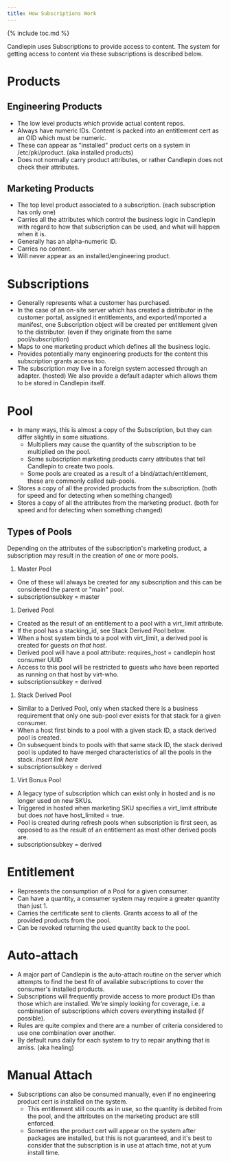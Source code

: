 ```yaml
---
title: How Subscriptions Work
---
```

{% include toc.md %}

Candlepin uses Subscriptions to provide access to content. The system for
getting access to content via these subscriptions is described below.

# Products

## Engineering Products
* The low level products which provide actual content repos.
* Always have numeric IDs. Content is packed into an entitlement cert as an OID which must be numeric.
* These can appear as "installed" product certs on a system in /etc/pki/product. (aka installed products)
* Does not normally carry product attributes, or rather Candlepin does not check their attributes.

## Marketing Products
* The top level product associated to a subscription. (each subscription has only one)
* Carries all the attributes which control the business logic in Candlepin with
  regard to how that subscription can be used, and what will happen when it is.
* Generally has an alpha-numeric ID.
* Carries no content.
* Will never appear as an installed/engineering product.

# Subscriptions
* Generally represents what a customer has purchased.
* In the case of an on-site server which has created a distributor in the customer portal, assigned it entitlements, and exported/imported a manifest, one Subscription object will be created per entitlement given to the distributor. (even if they originate from the same pool/subscription)
* Maps to one marketing product which defines all the business logic.
* Provides potentially many engineering products for the content this subscription grants access too.
* The subscription *may* live in a foreign system accessed through an adapter.
  (hosted) We also provide a default adapter which allows them to be stored in
  Candlepin itself.

# Pool
* In many ways, this is almost a copy of the Subscription, but they can differ slightly in some situations.
  * Multipliers may cause the quantity of the subscription to be multiplied on the pool.
  * Some subscription marketing products carry attributes that tell Candlepin to create two pools.
  * Some pools are created as a result of a bind/attach/entitlement, these are commonly called sub-pools.
* Stores a copy of all the provided products from the subscription. (both for speed and for detecting when something changed)
* Stores a copy of all the attributes from the marketing product. (both for speed and for detecting when something changed)


## Types of Pools

Depending on the attributes of the subscription's marketing product, a subscription may result in the creation of one or more pools.

1. Master Pool
  * One of these will always be created for any subscription and this can be considered the parent or "main" pool.
  * subscriptionsubkey = master
1. Derived Pool
  * Created as the result of an entitlement to a pool with a virt_limit attribute.
  * If the pool has a stacking_id, see Stack Derived Pool below.
  * When a host system binds to a pool with virt_limit, a derived pool is created for guests *on that host*.
  * Derived pool will have a pool attribute: requires_host = candlepin host consumer UUID
  * Access to this pool will be restricted to guests who have been reported as running on that host by virt-who.
  * subscriptionsubkey = derived
1. Stack Derived Pool
  * Similar to a Derived Pool, only when stacked there is a business requirement that only one sub-pool ever exists for that stack for a given consumer.
  * When a host first binds to a pool with a given stack ID, a stack derived pool is created.
  * On subsequent binds to pools with that same stack ID, the stack derived pool is updated to have merged characteristics of all the pools in the stack. *insert link here*
  * subscriptionsubkey = derived
1. Virt Bonus Pool
  * A legacy type of subscription which can exist only in hosted and is no longer used on new SKUs.
  * Triggered in hosted when marketing SKU specifies a virt_limit attribute but does *not* have host_limited = true.
  * Pool is created during refresh pools when subscription is first seen, as opposed to as the result of an entitlement as most other derived pools are.
  * subscriptionsubkey = derived

# Entitlement
* Represents the consumption of a Pool for a given consumer.
* Can have a quantity, a consumer system may require a greater quantity than just 1.
* Carries the certificate sent to clients. Grants access to all of the provided products from the pool.
* Can be revoked returning the used quantity back to the pool.

# Auto-attach
* A major part of Candlepin is the auto-attach routine on the server which
  attempts to find the best fit of available subscriptions to cover the
  consumer's installed products.
* Subscriptions will frequently provide access to more product IDs than those
  which are installed. We're simply looking for coverage, i.e. a combination of
  subscriptions which covers everything installed (if possible).
* Rules are quite complex and there are a number of criteria considered to use one combination over another.
* By default runs daily for each system to try to repair anything that is amiss. (aka healing)

# Manual Attach
* Subscriptions can also be consumed manually, even if no engineering product cert is installed on the system.
  * This entitlement still counts as in use, so the quantity is debited from the pool, and the attributes on the marketing product are still enforced.
  * Sometimes the product cert will appear on the system after packages are installed, but this is not guaranteed, and it's best to consider that the subscription is in use at attach time, not at yum install time.
